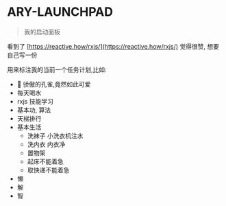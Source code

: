# ARY-LAUNCHPAD

> 我的启动面板

看到了 [https://reactive.how/rxjs/](https://reactive.how/rxjs/) 觉得很赞,
想要自己写一份

用来标注我的当前一个任务计划,比如:

- 🦚 骄傲的孔雀,竟然如此可爱
- 每天喝水
- rxjs 技能学习
- 基本功, 算法
- 天梯排行
- 基本生活
  - 洗袜子
    小洗衣机注水
  - 洗内衣
    内衣净
  - 置物架
  - 起床不能着急
  - 取快递不能着急
- 懒
- 解
- 智
